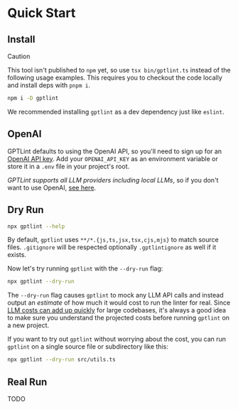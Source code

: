 # Quick Start

## Install

> [!CAUTION]
> This tool isn't published to `npm` yet, so use `tsx bin/gptlint.ts` instead of the following usage examples. This requires you to checkout the code locally and install deps with `pnpm i`.

```sh npm2yarn
npm i -D gptlint
```

We recommended installing `gptlint` as a dev dependency just like `eslint`.

## OpenAI

GPTLint defaults to using the OpenAI API, so you'll need to sign up for an [OpenAI API key](https://platform.openai.com/docs/quickstart?context=node). Add your `OPENAI_API_KEY` as an environment variable or store it in a `.env` file in your project's root.

_GPTLint supports all LLM providers including local LLMs_, so if you don't want to use OpenAI, [see here](./llm-providers.md).

## Dry Run

```sh
npx gptlint --help
```

By default, `gptlint` uses `**/*.{js,ts,jsx,tsx,cjs,mjs}` to match source files. `.gitignore` will be respected optionally `.gptlintignore` as well if it exists.

Now let's try running `gptlint` with the `--dry-run` flag:

```sh
npx gptlint --dry-run
```

The `--dry-run` flag causes `gptlint` to mock any LLM API calls and instead output an _estimate_ of how much it would cost to run the linter for real. Since [LLM costs can add up quickly](../project/cost.md) for large codebases, it's always a good idea to make sure you understand the projected costs before running `gptlint` on a new project.

If you want to try out `gptlint` without worrying about the cost, you can run `gptlint` on a single source file or subdirectory like this:

```sh
npx gptlint --dry-run src/utils.ts
```

## Real Run

TODO
